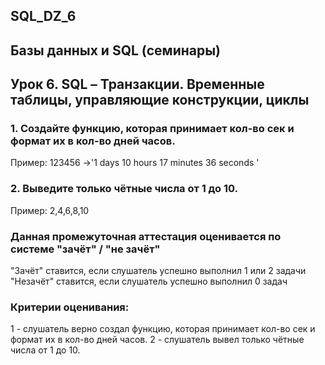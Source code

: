 ## SQL_DZ_6
## Базы данных и SQL (семинары)
## Урок 6. SQL – Транзакции. Временные таблицы, управляющие конструкции, циклы
### 1. Создайте функцию, которая принимает кол-во сек и формат их в кол-во дней часов.
Пример: 123456 ->'1 days 10 hours 17 minutes 36 seconds '

### 2. Выведите только чётные числа от 1 до 10.
Пример: 2,4,6,8,10

### Данная промежуточная аттестация оценивается по системе "зачёт" / "не зачёт"
"Зачёт" ставится, если слушатель успешно выполнил 1 или 2 задачи
"Незачёт" ставится, если слушатель успешно выполнил 0 задач

### Критерии оценивания:
1 - слушатель верно создал функцию, которая принимает кол-во сек и формат их в кол-во дней часов.
2 - слушатель вывел только чётные числа от 1 до 10.
